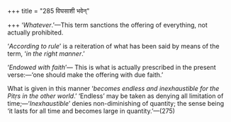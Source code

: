 +++
title = "285 विघसाशी भवेन्"

+++
‘*Whatever*.’—This term sanctions the offering of everything, not
actually prohibited.

‘*According to rule*’ is a reiteration of what has been said by means of
the term, ‘*in the right manner*.’

‘*Endowed with faith*’— This is what is actually prescribed in the
present verse:—‘one should make the offering with due faith.’

What is given in this manner ‘*becomes endless and inexhaustible for the
Pitṛs in the other world*.’ ‘Endless’ may be taken as denying all
limitation of time;—‘*Inexhaustible*’ denies non-diminishing of
quantity; the sense being ‘it lasts for all time and becomes large in
quantity.’—(275)


